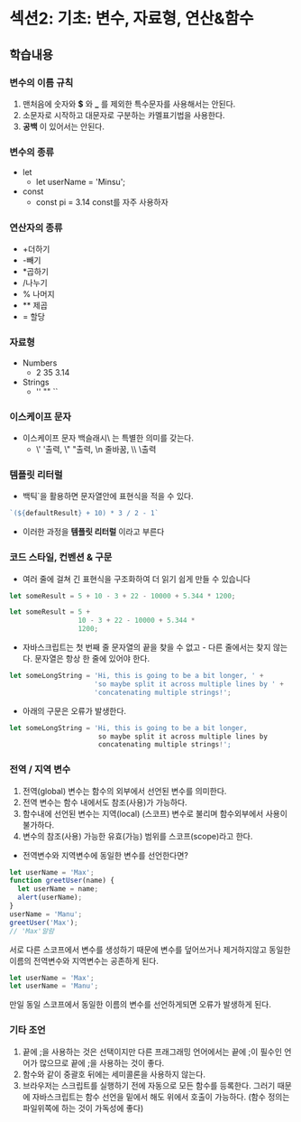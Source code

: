 # 섹션2: 기초: 변수, 자료형, 연산&함수
## 학습내용
### 변수의 이름 규칙
1. 맨처음에 숫자와 **$** 와 **_** 를 제외한 특수문자를 사용해서는 안된다.
2. 소문자로 시작하고 대문자로 구분하는 카멜표기법을 사용한다.
3. **공백** 이 있어서는 안된다.

### 변수의 종류
* let
  - let userName = 'Minsu';
* const
  - const pi = 3.14
const를 자주 사용하자

### 연산자의 종류
* +더하기
* -빼기
* *곱하기
* /나누기
* % 나머지
* ** 제곱
* = 할당

### 자료형
* Numbers
  - 2 35 3.14
* Strings
  - '' "" ``

### 이스케이프 문자
* 이스케이프 문자 백슬래시\ 는 특별한 의미를 갖는다.
  - \\' '출력, \\" "출력, \\n 줄바꿈, \\\\ \출력

### 템플릿 리터럴
* 백틱`을 활용하면 문자열안에 표현식을 적을 수 있다.  
```javascript
`(${defaultResult} + 10) * 3 / 2 - 1`
```

* 이러한 과정을 **템플릿 리터럴** 이라고 부른다

### 코드 스타일, 컨벤션 & 구문
* 여러 줄에 걸쳐 긴 표현식을 구조화하여 더 읽기 쉽게 만들 수 있습니다
```javascript
let someResult = 5 + 10 - 3 + 22 - 10000 + 5.344 * 1200;
```
```javascript
let someResult = 5 +
                 10 - 3 + 22 - 10000 + 5.344 *
                 1200;
```
  
* 자바스크립트는 첫 번째 줄 문자열의 끝을 찾을 수 없고 - 다른 줄에서는 찾지 않는다. 문자열은 항상 한 줄에 있어야 한다.

```javascript
let someLongString = 'Hi, this is going to be a bit longer, ' +
                     'so maybe split it across multiple lines by ' +
                     'concatenating multiple strings!';
```

* 아래의 구문은 오류가 발생한다.
```javascript
let someLongString = 'Hi, this is going to be a bit longer, 
                      so maybe split it across multiple lines by 
                      concatenating multiple strings!';
```

### 전역 / 지역 변수
1. 전역(global) 변수는 함수의 외부에서 선언된 변수를 의미한다.
2. 전역 변수는 함수 내에서도 참조(사용)가 가능하다.
3. 함수내에 선언된 변수는 지역(local) (스코프) 변수로 불리며 함수외부에서 사용이 불가하다.
4. 변수의 참조(사용) 가능한 유효(가능) 범위를 스코프(scope)라고 한다.

* 전역변수와 지역변수에 동일한 변수를 선언한다면?
```javascript
let userName = 'Max';
function greetUser(name) {
  let userName = name;
  alert(userName);
}
userName = 'Manu';
greetUser('Max');
// 'Max'알람
```
서로 다른 스코프에서 변수를 생성하기 때문에 변수를 덮어쓰거나 제거하지않고 동일한 이름의 전역변수와 지역변수는 공존하게 된다.

```javascript
let userName = 'Max';
let userName = 'Manu';
```
만일 동일 스코프에서 동일한 이름의 변수를 선언하게되면 오류가 발생하게 된다.

### 기타 조언
1. 끝에 ;을 사용하는 것은 선택이지만 다른 프래그래밍 언어에서는 끝에 ;이 필수인 언어가 많으므로 끝에 ;을 사용하는 것이 좋다.
2. 함수와 같이 중괄호 뒤에는 세미콜론을 사용하지 않는다.
3. 브라우저는 스크립트를 실행하기 전에 자동으로 모든 함수를 등록한다. 그러기 때문에 자바스크립트는 함수 선언을 밑에서 해도 위에서 호출이 가능하다. (함수 정의는 파일위쪽에 하는 것이 가독성에 좋다)